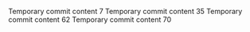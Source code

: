 Temporary commit content 7
Temporary commit content 35
Temporary commit content 62
Temporary commit content 70
